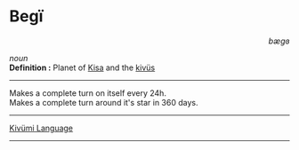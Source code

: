 
# Begï

<div align="right"><i>bægɞ</i></div>

*noun*  
**Definition :** Planet of [Kisa](Kisa.md) and the [kivüs](kivü.md)  

---

Makes a complete turn on itself every 24h.  
Makes a complete turn around it's star in 360 days.  

---

[Kivümi Language](../README.md)

---
